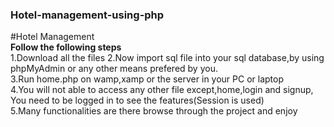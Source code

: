 ### Hotel-management-using-php
#Hotel Management</br>
**Follow the following steps**</br>
1.Download all the files
2.Now import sql file into your sql database,by using phpMyAdmin or any other means prefered by you.</br>
3.Run home.php on wamp,xamp or the server in your PC or laptop</br>
4.You will not able to access any other file except,home,login and signup, You need to be logged in to see the features(Session is used)</br>
5.Many functionalities are there browse through the project and enjoy</br>
